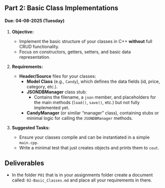 ## Part 2: Basic Class Implementations

#### Due: 04-08-2025 (Tuesday)

1. **Objective:**

   - Implement the basic structure of your classes in C++ **without** full CRUD functionality.
   - Focus on constructors, getters, setters, and basic data representation.

2. **Requirements:**

   - **Header/Source** files for your classes:
     - **Model Class** (e.g., `Candy`), which defines the data fields (id, price, category, etc.).
     - **JSONDBManager** class stub:
       - Contains the filename, a `json` member, and placeholders for the main methods (`load()`, `save()`, etc.) but not fully implemented yet.
     - **CandyManager** (or similar “manager” class), containing stubs or minimal logic for calling the `JSONDBManager` methods.

3. **Suggested Tasks:**
   - Ensure your classes compile and can be instantiated in a simple `main.cpp`.
   - Write a minimal test that just creates objects and prints them to `cout`.

## Deliverables

- In the folder `P01` that is in your assignments folder create a document called: `02-Basic_Classes.md` and place all your requirements in there.
